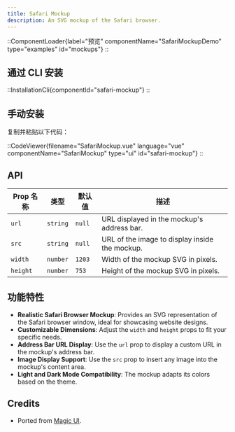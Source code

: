 ```yaml
---
title: Safari Mockup
description: An SVG mockup of the Safari browser.
---
```


::ComponentLoader{label="预览" componentName="SafariMockupDemo" type="examples" id="mockups"}
::

## 通过 CLI 安装

::InstallationCli{componentId="safari-mockup"}
::

## 手动安装

复制并粘贴以下代码：

::CodeViewer{filename="SafariMockup.vue" language="vue" componentName="SafariMockup" type="ui" id="safari-mockup"}
::

## API

| Prop 名称 | 类型     | 默认值 | 描述                                           |
| --------- | -------- | ------ | ---------------------------------------------- |
| `url`     | `string` | `null` | URL displayed in the mockup's address bar.     |
| `src`     | `string` | `null` | URL of the image to display inside the mockup. |
| `width`   | `number` | `1203` | Width of the mockup SVG in pixels.             |
| `height`  | `number` | `753`  | Height of the mockup SVG in pixels.            |

## 功能特性

- **Realistic Safari Browser Mockup**: Provides an SVG representation of the Safari browser window, ideal for showcasing website designs.
- **Customizable Dimensions**: Adjust the `width` and `height` props to fit your specific needs.
- **Address Bar URL Display**: Use the `url` prop to display a custom URL in the mockup's address bar.
- **Image Display Support**: Use the `src` prop to insert any image into the mockup's content area.
- **Light and Dark Mode Compatibility**: The mockup adapts its colors based on the theme.

## Credits

- Ported from [Magic UI](https://magicui.design/docs/components/safari).
